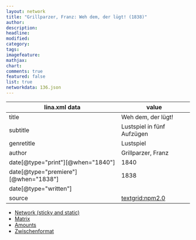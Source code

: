 ```yaml
---
layout: network
title: "Grillparzer, Franz: Weh dem, der lügt! (1838)"
author:
description:
headline:
modified:
category:
tags:
imagefeature: 
mathjax: 
chart: 
comments: true
featured: false
list: true
networkdata: 136.json
---
```

lina.xml data  | value
------------- | -------------
title|Weh dem, der lügt!
subtitle|Lustspiel in fünf Aufzügen
genretitle|Lustspiel
author|Grillparzer, Franz
date[@type="print"][@when="1840"]|1840
date[@type="premiere"][@when="1838"]|1838
date[@type="written"]|
source|[textgrid:npm2.0](https://textgridlab.org/1.0/tgcrud-public/rest/textgrid:npm2.0/data)



* [Network (sticky and static)](/network136)
* [Matrix](/matrix136)
* [Amounts](/amount136)
* [Zwischenformat](/lina136 )
